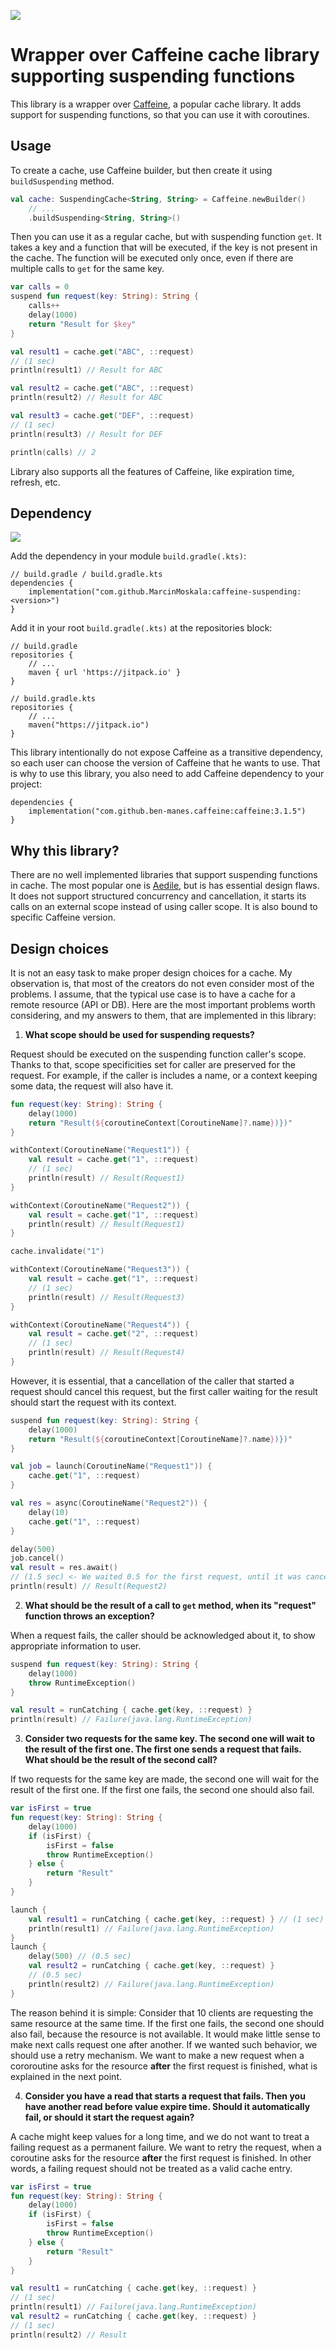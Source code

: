 [![](https://jitpack.io/v/MarcinMoskala/caffeine-suspending.svg)](https://jitpack.io/#MarcinMoskala/caffeine-suspending)

# Wrapper over Caffeine cache library supporting suspending functions

This library is a wrapper over [Caffeine](), a popular cache library. It adds support for suspending functions, so that you can use it with coroutines.

## Usage

To create a cache, use Caffeine builder, but then create it using `buildSuspending` method. 

```kotlin
val cache: SuspendingCache<String, String> = Caffeine.newBuilder()
    // ...
    .buildSuspending<String, String>()
```

Then you can use it as a regular cache, but with suspending function `get`. It takes a key and a function that will be executed, if the key is not present in the cache. The function will be executed only once, even if there are multiple calls to `get` for the same key.

```kotlin
var calls = 0
suspend fun request(key: String): String {
    calls++
    delay(1000)
    return "Result for $key"
}

val result1 = cache.get("ABC", ::request)
// (1 sec)
println(result1) // Result for ABC

val result2 = cache.get("ABC", ::request)
println(result2) // Result for ABC

val result3 = cache.get("DEF", ::request)
// (1 sec)
println(result3) // Result for DEF

println(calls) // 2
```

Library also supports all the features of Caffeine, like expiration time, refresh, etc.

## Dependency

[![](https://jitpack.io/v/MarcinMoskala/caffeine-suspending.svg)](https://jitpack.io/#MarcinMoskala/caffeine-suspending)

Add the dependency in your module `build.gradle(.kts)`:

```Gradle
// build.gradle / build.gradle.kts
dependencies {
    implementation("com.github.MarcinMoskala:caffeine-suspending:<version>")
}
```

Add it in your root `build.gradle(.kts)` at the repositories block:

```Gradle
// build.gradle
repositories {
    // ...
    maven { url 'https://jitpack.io' }
}

// build.gradle.kts
repositories {
    // ...
    maven("https://jitpack.io")
}
```

This library intentionally do not expose Caffeine as a transitive dependency, so each user can choose the version of Caffeine that he wants to use. That is why to use this library, you also need to add Caffeine dependency to your project:

```
dependencies {
    implementation("com.github.ben-manes.caffeine:caffeine:3.1.5")
}
```

## Why this library?

There are no well implemented libraries that support suspending functions in cache. The most popular one is [Aedile](https://github.com/sksamuel/aedile), but is has essential design flaws. It does not support structured concurrency and cancellation, it starts its calls on an external scope instead of using caller scope. It is also bound to specific Caffeine version. 

## Design choices

It is not an easy task to make proper design choices for a cache. My observation is, that most of the creators do not even consider most of the problems. I assume, that the typical use case is to have a cache for a remote resource (API or DB). Here are the most important problems worth considering, and my answers to them, that are implemented in this library:

1. **What scope should be used for suspending requests?**

Request should be executed on the suspending function caller's scope. Thanks to that, scope specificities set for caller are preserved for the request. For example, if the caller is includes a name, or a context keeping some data, the request will also have it. 

```kotlin
fun request(key: String): String {
    delay(1000)
    return "Result(${coroutineContext[CoroutineName]?.name})})"
}

withContext(CoroutineName("Request1")) {
    val result = cache.get("1", ::request)
    // (1 sec)
    println(result) // Result(Request1)
}

withContext(CoroutineName("Request2")) {
    val result = cache.get("1", ::request)
    println(result) // Result(Request1)
}

cache.invalidate("1")

withContext(CoroutineName("Request3")) {
    val result = cache.get("1", ::request)
    // (1 sec)
    println(result) // Result(Request3)
}

withContext(CoroutineName("Request4")) {
    val result = cache.get("2", ::request)
    // (1 sec)
    println(result) // Result(Request4)
}
```

However, it is essential, that a cancellation of the caller that started a request should cancel this request, but the first caller waiting for the result should start the request with its context. 

```kotlin
suspend fun request(key: String): String {
    delay(1000)
    return "Result(${coroutineContext[CoroutineName]?.name})})"
}

val job = launch(CoroutineName("Request1")) {
    cache.get("1", ::request)
}

val res = async(CoroutineName("Request2")) {
    delay(10)
    cache.get("1", ::request)
}

delay(500)
job.cancel()
val result = res.await()
// (1.5 sec) <- We waited 0.5 for the first request, until it was cancelled, and the second request started, and then we waited 1 sec for the second request to finish.
println(result) // Result(Request2)
```

2. **What should be the result of a call to `get` method, when its "request" function throws an exception?**

When a request fails, the caller should be acknowledged about it, to show appropriate information to user. 

```kotlin
suspend fun request(key: String): String {
    delay(1000)
    throw RuntimeException()
}

val result = runCatching { cache.get(key, ::request) }
println(result) // Failure(java.lang.RuntimeException)
```

3. **Consider two requests for the same key. The second one will wait to the result of the first one. The first one sends a request that fails. What should be the result of the second call?**

If two requests for the same key are made, the second one will wait for the result of the first one. If the first one fails, the second one should also fail.

```kotlin
var isFirst = true
fun request(key: String): String {
    delay(1000)
    if (isFirst) {
        isFirst = false
        throw RuntimeException()
    } else {
        return "Result"
    }
}

launch {
    val result1 = runCatching { cache.get(key, ::request) } // (1 sec)
    println(result1) // Failure(java.lang.RuntimeException)
}
launch {
    delay(500) // (0.5 sec)
    val result2 = runCatching { cache.get(key, ::request) }
    // (0.5 sec)
    println(result2) // Failure(java.lang.RuntimeException)
}
```

The reason behind it is simple: Consider that 10 clients are requesting the same resource at the same time. If the first one fails, the second one should also fail, because the resource is not available. It would make little sense to make next calls request one after another. If we wanted such behavior, we should use a retry mechanism. We want to make a new request when a cororoutine asks for the resource **after** the first request is finished, what is explained in the next point. 

4. **Consider you have a read that starts a request that fails. Then you have another read before value expire time. Should it automatically fail, or should it start the request again?**

A cache might keep values for a long time, and we do not want to treat a failing request as a permanent failure. We want to retry the request, when a coroutine asks for the resource **after** the first request is finished. In other words, a failing request should not be treated as a valid cache entry. 

```kotlin
var isFirst = true
fun request(key: String): String {
    delay(1000)
    if (isFirst) {
        isFirst = false
        throw RuntimeException()
    } else {
        return "Result"
    }
}

val result1 = runCatching { cache.get(key, ::request) }
// (1 sec)
println(result1) // Failure(java.lang.RuntimeException)
val result2 = runCatching { cache.get(key, ::request) }
// (1 sec)
println(result2) // Result
```